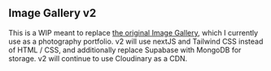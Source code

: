 ## Image Gallery v2

This is a WIP meant to replace [the original Image Gallery](https://github.com/Hugoyhu/Image-Gallery), which I currently use as a photography portfolio. v2 will use nextJS and Tailwind CSS instead of HTML / CSS, and additionally replace Supabase with MongoDB for storage. v2 will continue to use Cloudinary as a CDN. 

